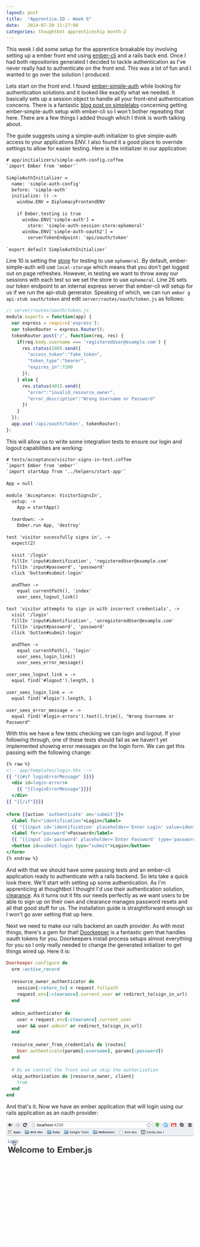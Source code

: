 ```yaml
---
layout: post
title:  "Apprentice.IO - Week 6"
date:   2014-07-20 11:27:00
categories: thoughtbot apprenticeship month-2
---
```


This week I did some setup for the apprentice breakable toy involving setting up
a ember front end using [ember-cli](http://iamstef.net/ember-cli/) and a rails
back end. Once I had both repositories generated I decided to tackle
authentication as I've never really had to authenticate on the front end. This
was a lot of fun and I wanted to go over the solution I produced.

Lets start on the front end. I found
[ember-simple-auth](https://github.com/simplabs/ember-simple-auth) while looking
for authentication solutions and it looked like exactly what we needed. It
basically sets up a session object to handle all your front-end authentication
concerns. There is a fantastic [blog post on
simplelabs](http://log.simplabs.com/post/90339547725/using-ember-simple-auth-with-ember-cli)
concerning getting ember-simple-auth setup with ember-cli so I won't bother
repeating that here. There are a few things I added though which I think is
worth talking about.

The guide suggests using a simple-auth initializer to give simple-auth access to
your applications ENV. I also found it a good place to override settings to
allow for easier testing. Here is the initializer in our application:

```coffee-script
# app/initializers/simple-auth-config.coffee
`import Ember from 'ember'`

SimpleAuthInitializer =
  name: 'simple-auth-config'
  before: 'simple-auth'
  initialize: () ->
    window.ENV = DiplomacyFrontendENV

    if Ember.testing is true
      window.ENV['simple-auth'] =
        store: 'simple-auth-session-store:ephemeral'
      window.ENV['simple-auth-oauth2'] =
        serverTokenEndpoint: 'api/oauth/token'

`export default SimpleAuthInitializer`
```

Line 10 is setting the
[store](http://ember-simple-auth.simplabs.com/ember-simple-auth-api-docs.html#SimpleAuth-Stores-Base)
for testing to use `ephemeral`. By default, ember-simple-auth will use
`local-storage` which means that you don't get logged out on page refreshes.
However, in testing we want to throw away our sessions with each test so we set
the store to use `ephemeral`. Line 26 sets our token endpoint to an internal
express server that ember-cli will setup for us if we run the api-stub
generator. Speaking of which, we can run `ember g api-stub oauth/token` and edit
`server/routes/oauth/token.js` as follows:

```js
// server/routes/oauth/token.js
module.exports = function(app) {
  var express = require('express');
  var tokenRouter = express.Router();
  tokenRouter.post('/', function(req, res) {
    if(req.body.username === 'registeredUser@example.com') {
      res.status(200).send({
        "access_token":"fake_token",
        "token_type":"bearer",
        "expires_in":7200
      });
    } else {
      res.status(401).send({
        "error":"invalid_resource_owner",
        "error_description":"Wrong Username or Password"
      })
    }
  });
  app.use('/api/oauth/token', tokenRouter);
};
```

This will allow us to write some integration tests to ensure our login and
logout capabilities are working:

```coffee-script
# tests/acceptance/visitor-signs-in-test.coffee
`import Ember from 'ember'`
`import startApp from '../helpers/start-app'`

App = null

module 'Acceptance: VisitorSignsIn',
  setup: ->
    App = startApp()

  teardown: ->
    Ember.run App, 'destroy'

test 'visitor sucessfully signs in', ->
  expect(2)

  visit '/login'
  fillIn 'input#identification', 'registeredUser@example.com'
  fillIn 'input#password', 'password'
  click 'button#submit-login'

  andThen ->
    equal currentPath(), 'index'
    user_sees_logout_link()

test 'visitor attempts to sign in with incorrect credentials', ->
  visit '/login'
  fillIn 'input#identification', 'unregisteredUser@example.com'
  fillIn 'input#password', 'password'
  click 'button#submit-login'

  andThen ->
    equal currentPath(), 'login'
    user_sees_login_link()
    user_sees_error_message()

user_sees_logout_link = ->
  equal find('#logout').length, 1

user_sees_login_link = ->
  equal find('#login').length, 1

user_sees_error_message = ->
  equal find('#login-errors').text().trim(), "Wrong Username or Password"
```

With this we have a few tests checking we can login and logout. If your
following through, one of these tests should fail as we haven't yet implemented
showing error messages on the login form. We can get this passing with the
following change:

```hbs
{% raw %}
<!-- app/templates/login.hbs -->
{{ "{{#if loginErrorMessage" }}}}
  <div id=login-errors>
    {{ "{{loginErrorMessage"}}}}
  </div>
{{ "{{/if"}}}}

<form {{action 'authenticate' on='submit'}}>
  <label for="identification">Login</label>
  {{ "{{input id='identification' placeholder='Enter Login' value=identification"}}}}
  <label for="password">Password</label>
  {{ "{{input id='password' placeholder='Enter Password' type='password' value=password"}}}}
  <button id=submit-login type="submit">Login</button>
</form>
{% endraw %}
```

And with that we should have some passing tests and an ember-cli application
ready to authenticate with a rails backend. So lets take a quick look there.
We'll start with setting up some authentication. As I'm apprenticing at
thoughtbot I thought I'd use their authentication solution,
[clearance](https://github.com/thoughtbot/clearance). As it turns out it fits
our needs perfectly as we want users to be able to sign up on their own and
clearance manages password resets and all that good stuff for us. The
installation guide is straightforward enough so I won't go aver setting that up
here.

Next we need to make our rails backend an oauth provider. As with most things,
there's a gem for that!
[Doorkeeper](https://github.com/doorkeeper-gem/doorkeeper) is a fantastic gem
that handles oauth tokens for you. Doorkeepers install process setups almost
everything for you so I only really needed to change the generated initializer
to get things wired up. Here it is:

```rb
Doorkeeper.configure do
  orm :active_record

  resource_owner_authenticator do
    session[:return_to] = request.fullpath
    request.env[:clearance].current_user or redirect_to(sign_in_url)
  end

  admin_authenticator do
    user = request.env[:clearance].current_user
    user && user.admin? or redirect_to(sign_in_url)
  end

  resource_owner_from_credentials do |routes|
    User.authenticate(params[:username], params[:password])
  end

  # As we control the front end we skip the authorization
  skip_authorization do |resource_owner, client|
    true
  end
end
```

And that's it. Now we have an ember application that will login using our rails
application as an oauth provider:

![ember-simple-auth login][ember-simple-auth-rails-backend]

[ember-simple-auth-rails-backend]:/img/ember-simple-auth-rails-backend.gif
